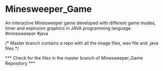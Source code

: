 # Minesweeper_Game
An interactive Minesweeper game developed with different game modes, timer and explosion graphics in JAVA programming language.
#minesweeper #java 


/*
Master branch contains a repo with all the image files, wav file and .java files
*/

*** Check for the files in the master branch of Minesweeper_Game Repository ***
